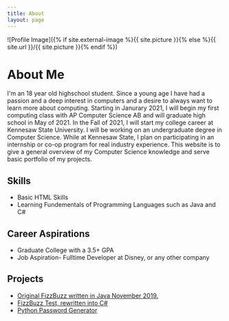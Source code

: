 ```yaml
---
title: About
layout: page
---
```

![Profile Image]({% if site.external-image %}{{ site.picture }}{% else %}{{ site.url }}/{{ site.picture }}{% endif %})

<h1>About Me</h1>

<p>I'm an 18 year old highschool student. Since a young age I have had a passion and a deep interest in computers and a desire to always want to learn more about computing. Starting in Janurary 2021, I will begin my first computing class with AP Computer Science AB and will graduate high school in May of 2021. In the Fall of 2021, I will start my college career at Kennesaw State University. I will be working on an undergraduate degree in Computer Science. While at Kennesaw State, I plan on participating in an internship or co-op program for real industry experience. This website is to give a general overview of my Computer Science knowledge and serve basic portfolio of my projects.</p>
                
    

<h2>Skills</h2>

<ul class="skill-list">
	<li>Basic HTML Skills</li>
	<li>Learning Fundementals of Programming Languages such as Java and C#</li>
	
</ul>
<h2>Career Aspirations</h2>

<ul class="career-aspirations">
	<li>Graduate College with a 3.5+ GPA</li>
	<li>Job Aspiration- Fulltime Developer at Disney, or any other company</li>	
</ul>
<h2>Projects</h2>

<ul>
	<li><a href="https://github.com/TreyBMorris/FizzBuzz">Original FizzBuzz written in Java November 2019.</a></li>
	<li><a href="https://github.com/TreyBMorris/FizzBuzzCSharp">FizzBuzz Test, rewritten into C#</a></li>
	<li><a href="https://github.com/TreyBMorris/PythonPasswordGenerator">Python Password Generator</a></li>
	
</ul>


